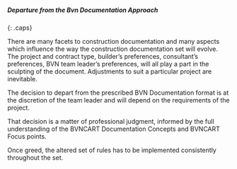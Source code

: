 ##### Departure from the Bvn Documentation Approach
{: .caps}

There are many facets to construction documentation and many aspects which influence the way the construction documentation set will evolve. The project and contract type, builder’s preferences, consultant’s preferences, BVN team leader’s preferences, will all play a part in the sculpting of the document. Adjustments to suit a particular project are inevitable.

The decision to depart from the prescribed BVN Documentation format is at the discretion of the team leader and will depend on the requirements of the project.

That decision is a matter of professional judgment, informed by the full understanding of the BVNCART Documentation Concepts and BVNCART Focus points.

Once  greed, the altered set of rules has to be implemented consistently throughout the set.
